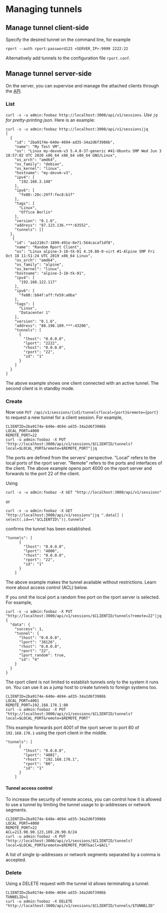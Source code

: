 # Managing tunnels
## Manage tunnel client-side
Specify the desired tunnel on the command line, for example
```
rport --auth rport:password123 <SERVER_IP>:9999 2222:22
```

Alternatively add tunnels to the configuration file `rport.conf`.
## Manage tunnel server-side
On the server, you can supervise and manage the attached clients through the [API](https://petstore.swagger.io/?url=https://raw.githubusercontent.com/cloudradar-monitoring/rport/master/api-doc.yml#/Client%20Sessions%20and%20Tunnels).
### List

`curl -s -u admin:foobaz http://localhost:3000/api/v1/sessions`. *Use `jq` for pretty-printing json.*
Here is an example:
```
curl -s -u admin:foobaz http://localhost:3000/api/v1/sessions|jq
[
  {
    "id": "2ba9174e-640e-4694-ad35-34a2d6f3986b",
    "name": "My Test VM",
    "os": "Linux my-devvm-v3 5.4.0-37-generic #41-Ubuntu SMP Wed Jun 3 18:57:02 UTC 2020 x86_64 x86_64 x86_64 GNU/Linux",
    "os_arch": "amd64",
    "os_family": "debian",
    "os_kernel": "linux",
    "hostname": "my-devvm-v3",
    "ipv4": [
      "192.168.3.148"
    ],
    "ipv6": [
      "fe80::20c:29ff:fec8:b1f"
    ],
    "tags": [
      "Linux",
      "Office Berlin"
    ],
    "version": "0.1.6",
    "address": "87.123.136.***:63552",
    "tunnels": []
  },
   {
    "id": "aa1210c7-1899-491e-8e71-564cacaf1df8",
    "name": "Random Rport Client",
    "os": "Linux alpine-3-10-tk-01 4.19.80-0-virt #1-Alpine SMP Fri Oct 18 11:51:24 UTC 2019 x86_64 Linux",
    "os_arch": "amd64",
    "os_family": "alpine",
    "os_kernel": "linux",
    "hostname": "alpine-3-10-tk-01",
    "ipv4": [
      "192.168.122.117"
    ],
    "ipv6": [
      "fe80::b84f:aff:fe59:a0ba"
    ],
    "tags": [
      "Linux",
      "Datacenter 1"
    ],
    "version": "0.1.6",
    "address": "88.198.189.***:43206",
    "tunnels": [
      {
        "lhost": "0.0.0.0",
        "lport": "2222",
        "rhost": "0.0.0.0",
        "rport": "22",
        "id": "1"
      }
    ]
  }
]
```
The above example shows one client connected with an active tunnel. The second client is in standby mode.

### Create
Now use `PUT /api/v1/sessions/{id}/tunnels?local={port}&remote={port}` to request a new tunnel for a client session.
For example,
```
CLIENTID=2ba9174e-640e-4694-ad35-34a2d6f3986b
LOCAL_PORT=4000
REMOTE_PORT=22
curl -u admin:foobaz -X PUT "http://localhost:3000/api/v1/sessions/$CLIENTID/tunnels?local=$LOCAL_PORT&remote=$REMOTE_PORT"|jq
```
The ports are defined from the servers' perspective. "Local" refers to the local ports of the rport server. "Remote" refers to the ports and interfaces of the client.
The above example opens port 4000 on the rport server and forwards to the port 22 of the client.

Using
```
curl -s -u admin:foobaz -X GET "http://localhost:3000/api/v1/sessions"
```
or
```
curl -s -u admin:foobaz -X GET "http://localhost:3000/api/v1/sessions"|jq ".data[] | select(.id==\"$CLIENTID\")|.tunnels"
```
confirms the tunnel has been established.
```
"tunnels": [
      {
        "lhost": "0.0.0.0",
        "lport": "4000",
        "rhost": "0.0.0.0",
        "rport": "22",
        "id": "1"
      }
    ]
```
The above example makes the tunnel available without restrictions. Learn more about access control (ACL) below.

If you omit the local port a random free port on the rport server is selected. For example,
```
curl -s -u admin:foobaz -X PUT "http://localhost:3000/api/v1/sessions/$CLIENTID/tunnels?remote=22"|jq
{
  "data": {
    "success": 1,
    "tunnel": {
      "lhost": "0.0.0.0",
      "lport": "38126",
      "rhost": "0.0.0.0",
      "rport": "22",
      "lport_random": true,
      "id": "4"
    }
  }
}
```

The rport client is not limited to establish tunnels only to the system it runs on. You can use it as a jump host to create tunnels to foreign systems too.

```
CLIENTID=2ba9174e-640e-4694-ad35-34a2d6f3986b
LOCAL_PORT=4001
REMOTE_PORT=192.168.178.1:80
curl -u admin:foobaz -X PUT "http://localhost:3000/api/v1/sessions/$CLIENTID/tunnels?local=$LOCAL_PORT&remote=$REMOTE_PORT"
```
This example forwards port 4001 of the rport server to port 80 of `192.168.178.1` using the rport client in the middle.
```
"tunnels": [
      {
        "lhost": "0.0.0.0",
        "lport": "4001",
        "rhost": "192.168.178.1",
        "rport": "80",
        "id": "1"
      }
    ]
```

#### Tunnel access control
To increase the security of remote access, you can control how it is allowed to use a tunnel by limiting the tunnel usage to ip-addresses or network segments.

```
CLIENTID=2ba9174e-640e-4694-ad35-34a2d6f3986b
LOCAL_PORT=4000
REMOTE_PORT=22
ACL=213.90.90.123,189.20.90.0/24
curl -u admin:foobaz -X PUT "http://localhost:3000/api/v1/sessions/$CLIENTID/tunnels?local=$LOCAL_PORT&remote=$REMOTE_PORT&acl=$ACL"
```
A list of single ip-addresses or network segments separated by a comma is accepted.

### Delete

Using a DELETE request with the tunnel id allows terminating a tunnel.

```
CLIENTID=2ba9174e-640e-4694-ad35-34a2d6f3986b
TUNNELID=1
curl -u admin:foobaz -X DELETE "http://localhost:3000/api/v1/sessions/$CLIENTID/tunnels/$TUNNELID"
```
